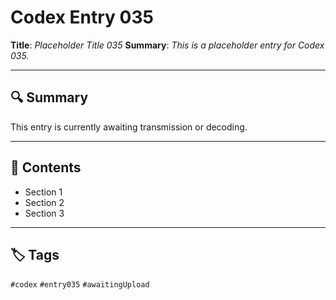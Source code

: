 # Codex Entry 035

**Title**: *Placeholder Title 035*
**Summary**: _This is a placeholder entry for Codex 035._

---

## 🔍 Summary

This entry is currently awaiting transmission or decoding.

---

## 🧠 Contents

- Section 1
- Section 2
- Section 3

---

## 🏷️ Tags

`#codex` `#entry035` `#awaitingUpload`

